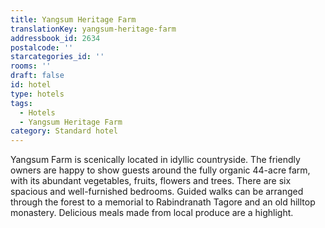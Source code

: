 ```yaml
---
title: Yangsum Heritage Farm
translationKey: yangsum-heritage-farm
addressbook_id: 2634
postalcode: ''
starcategories_id: ''
rooms: ''
draft: false
id: hotel
type: hotels
tags:
  - Hotels
  - Yangsum Heritage Farm
category: Standard hotel
---
```

Yangsum Farm is scenically located in idyllic countryside. The friendly owners are happy to show guests around the fully organic 44-acre farm, with its abundant vegetables, fruits, flowers and trees. There are six spacious and well-furnished bedrooms. Guided walks can be arranged through the forest to a memorial to Rabindranath Tagore and an old hilltop monastery. Delicious meals made from local produce are a highlight.